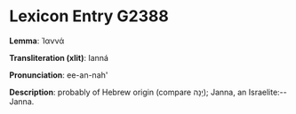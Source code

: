 # Lexicon Entry G2388

**Lemma**: Ἰαννά

**Transliteration (xlit)**: Ianná

**Pronunciation**: ee-an-nah'

**Description**:
probably of Hebrew origin (compare יָנָה); Janna, an Israelite:--Janna.
